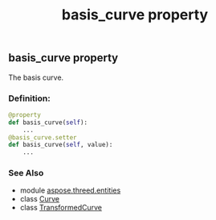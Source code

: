 ﻿---
title: basis_curve property
second_title: Aspose.3D for Python via .NET API References
description: 
type: docs
weight: 90
url: /python-net/aspose.threed.entities/transformedcurve/basis_curve/
is_root: false
---

## basis_curve property


The basis curve.
### Definition:
```python
@property
def basis_curve(self):
    ...
@basis_curve.setter
def basis_curve(self, value):
    ...
```

### See Also
* module [aspose.threed.entities](../../)
* class [Curve](/3d/python-net/aspose.threed.entities/curve)
* class [TransformedCurve](/3d/python-net/aspose.threed.entities/transformedcurve)
